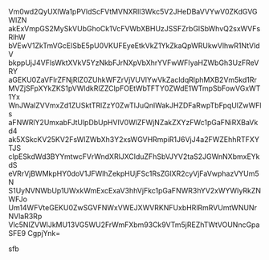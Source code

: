 Vm0wd2QyUXlWa1pPVldScFVtMVNXRll3Wkc5V2JHeDBaVVYwV0ZKdGVGWlZN
akExVmpGS2MySkVUbGhoCk1VcFVWbXBHUzJSSFZrbGlSbWhvQ2sxWVFsRlhW
bVEwV1ZkTmVGcElSbE5pU0VKUFEyeEtkVkZ1YkZkaQpWRUkwVlhwR1NtVldV
bkppUjJ4VFlsWktXVkV5YzNkbFJrNXpVbXhrYVFwWFIyaHZWbGh3UzFReVRY
aGEKU0ZaVFlrZFNjRlZ0ZUhkWFZrVjVUVlYwVkZacldqRlphMXB2Vm5kd1Rr
MVZjSFpXYkZKS1pVWldkRlZZClpFOEtWbTFTY0ZWdE1WTmpSbFowVGxWT1Yx
WnJWalZVVmxZd1ZUSktTRlZzY0ZwTlJuQnlWakJHZDFaRwpTbFpqUlZwWFls
aFNWRlY2UmxabFJtUlpDbUpHVlV0WlZFWjNZakZXYzFWc1pGaFNiRXBaVkd4
ak5XSkcKV25KV2FsWlZWbXh3Y2xsWGVHRmpiR1J6VjJ4a2FWZEhhRTFXYTJS
clpESkdWd3BYYmtwcFVrWndXRlJXClduZFhSbVJYV2taS2JGWnNXbmxEYkdS
eVRrVjBWMkpHY0doV1JFWlhZekpHUjFSc1RsZGlXR2cyVjFaVwphazVYUm5N
S1UyNVNWbUp1UWxkWmExcExaV3hhVjFkc1pGaFNWR3hYV2xWYWIyRkZNWFJo
Um14WFVteGEKU0ZwSGVFNWxVWEJXWVRKNFUxbHRlRmRVUmtWNUNrNVlaR3Rp
Vlc5NlZVWlJkMU13VG5WU2FrWmFXbm93Ck9VTm5jREZhTWtVOUNncGpaSFE9
CgpjYnk=

sfb
